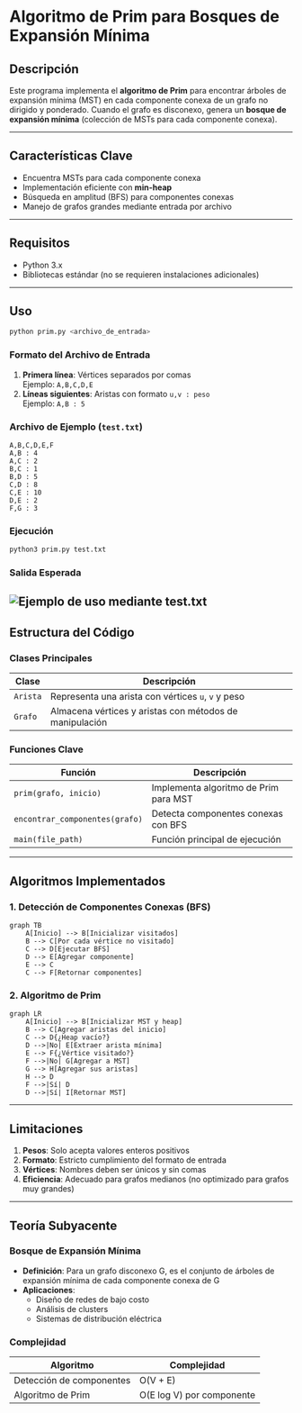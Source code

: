 # Algoritmo de Prim para Bosques de Expansión Mínima

## Descripción
Este programa implementa el **algoritmo de Prim** para encontrar árboles de expansión mínima (MST) en cada componente conexa de un grafo no dirigido y ponderado. Cuando el grafo es disconexo, genera un **bosque de expansión mínima** (colección de MSTs para cada componente conexa).

---

## Características Clave
- Encuentra MSTs para cada componente conexa
- Implementación eficiente con **min-heap**
- Búsqueda en amplitud (BFS) para componentes conexas
- Manejo de grafos grandes mediante entrada por archivo

---

## Requisitos
- Python 3.x
- Bibliotecas estándar (no se requieren instalaciones adicionales)

---

## Uso
```bash
python prim.py <archivo_de_entrada>
```

### Formato del Archivo de Entrada
1. **Primera línea**: Vértices separados por comas  
   Ejemplo: `A,B,C,D,E`
2. **Líneas siguientes**: Aristas con formato `u,v : peso`  
   Ejemplo: `A,B : 5`

### Archivo de Ejemplo (`test.txt`)

```
A,B,C,D,E,F
A,B : 4
A,C : 2
B,C : 1
B,D : 5
C,D : 8
C,E : 10
D,E : 2
F,G : 3
```

### Ejecución
```bash
python3 prim.py test.txt
```

### Salida Esperada
![Ejemplo de uso mediante test.txt](/Análisis%20de%20Algoritmos%20/Algoritmo4-AlgoritmoPrim/Images/PrimEjem.png)
---

## Estructura del Código

### Clases Principales
| Clase | Descripción |
|-------|-------------|
| `Arista` | Representa una arista con vértices `u`, `v` y peso |
| `Grafo` | Almacena vértices y aristas con métodos de manipulación |

### Funciones Clave
| Función | Descripción |
|---------|-------------|
| `prim(grafo, inicio)` | Implementa algoritmo de Prim para MST |
| `encontrar_componentes(grafo)` | Detecta componentes conexas con BFS |
| `main(file_path)` | Función principal de ejecución |

---

## Algoritmos Implementados

### 1. Detección de Componentes Conexas (BFS)
```mermaid
graph TB
    A[Inicio] --> B[Inicializar visitados]
    B --> C[Por cada vértice no visitado]
    C --> D[Ejecutar BFS]
    D --> E[Agregar componente]
    E --> C
    C --> F[Retornar componentes]
```

### 2. Algoritmo de Prim
```mermaid
graph LR
    A[Inicio] --> B[Inicializar MST y heap]
    B --> C[Agregar aristas del inicio]
    C --> D{¿Heap vacío?}
    D -->|No| E[Extraer arista mínima]
    E --> F{¿Vértice visitado?}
    F -->|No| G[Agregar a MST]
    G --> H[Agregar sus aristas]
    H --> D
    F -->|Sí| D
    D -->|Sí| I[Retornar MST]
```

---


## Limitaciones
1. **Pesos**: Solo acepta valores enteros positivos
2. **Formato**: Estricto cumplimiento del formato de entrada
3. **Vértices**: Nombres deben ser únicos y sin comas
4. **Eficiencia**: Adecuado para grafos medianos (no optimizado para grafos muy grandes)


---

## Teoría Subyacente
### Bosque de Expansión Mínima
- **Definición**: Para un grafo disconexo G, es el conjunto de árboles de expansión mínima de cada componente conexa de G
- **Aplicaciones**:
  - Diseño de redes de bajo costo
  - Análisis de clusters
  - Sistemas de distribución eléctrica

### Complejidad
| Algoritmo | Complejidad |
|-----------|-------------|
| Detección de componentes | O(V + E) |
| Algoritmo de Prim | O(E log V) por componente |